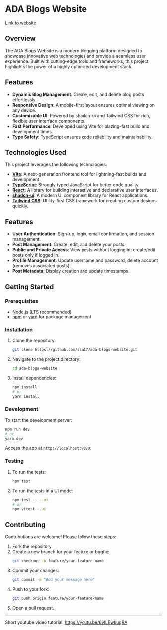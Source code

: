 # ADA Blogs Website
[Link to website](https://syed-blogs.netlify.app/)

## Overview
The ADA Blogs Website is a modern blogging platform designed to showcase innovative web technologies and provide a seamless user experience. Built with cutting-edge tools and frameworks, this project highlights the power of a highly optimized development stack.

## Features
- **Dynamic Blog Management**: Create, edit, and delete blog posts effortlessly.
- **Responsive Design**: A mobile-first layout ensures optimal viewing on any device.
- **Customizable UI**: Powered by shadcn-ui and Tailwind CSS for rich, flexible user interface components.
- **Fast Performance**: Developed using Vite for blazing-fast build and development times.
- **Type Safety**: TypeScript ensures code reliability and maintainability.

## Technologies Used
This project leverages the following technologies:

- **[Vite](https://vitejs.dev/)**: A next-generation frontend tool for lightning-fast builds and development.
- **[TypeScript](https://www.typescriptlang.org/)**: Strongly typed JavaScript for better code quality.
- **[React](https://reactjs.org/)**: A library for building interactive and declarative user interfaces.
- **[shadcn-ui](https://github.com/shadcn/ui)**: A modern UI component library for React applications.
- **[Tailwind CSS](https://tailwindcss.com/)**: Utility-first CSS framework for creating custom designs quickly.

## Features

- **User Authentication**: Sign-up, login, email confirmation, and session management.
- **Post Management**: Create, edit, and delete your posts.
- **Public and Private Access**: View posts without logging in; create/edit posts only if logged in.
- **Profile Management**: Update username and password, delete account (removes associated posts).
- **Post Metadata**: Display creation and update timestamps.

## Getting Started
### Prerequisites
- [Node.js](https://nodejs.org/) (LTS recommended)
- [npm](https://www.npmjs.com/) or [yarn](https://yarnpkg.com/) for package management

### Installation
1. Clone the repository:
   ```bash
   git clone https://github.com/ssa17/ada-blogs-website.git
   ```

2. Navigate to the project directory:
   ```bash
   cd ada-blogs-website
   ```

3. Install dependencies:
   ```bash
   npm install
   # or
   yarn install
   ```

### Development
To start the development server:
```bash
npm run dev
# or
yarn dev
```
Access the app at `http://localhost:8080`.

### Testing
1. To run the tests:
   ```bash
   npm test
   ```
2. To run the tests in a UI mode:
   ```bash
   npm test -- --ui
   # or
   npx vitest --ui
   ```

## Contributing
Contributions are welcome! Please follow these steps:
1. Fork the repository.
2. Create a new branch for your feature or bugfix:
   ```bash
   git checkout -b feature/your-feature-name
   ```
3. Commit your changes:
   ```bash
   git commit -m "Add your message here"
   ```
4. Push to your fork:
   ```bash
   git push origin feature/your-feature-name
   ```
5. Open a pull request.

-------------------------

Short youtube video tutorial:
https://youtu.be/6yILEwkuqRA
